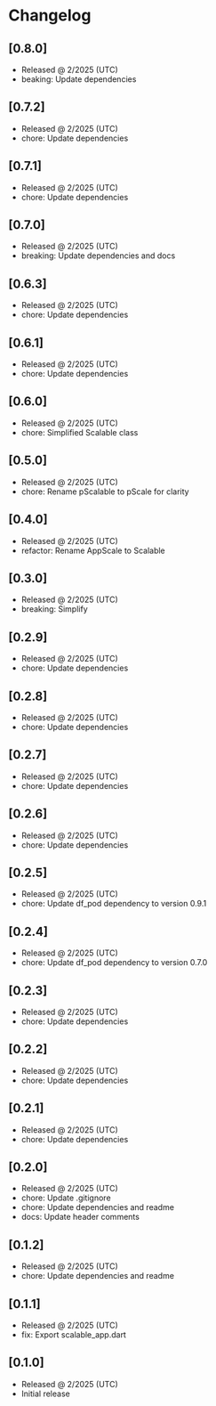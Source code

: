 # Changelog

## [0.8.0]

- Released @ 2/2025 (UTC)
- beaking: Update dependencies

## [0.7.2]

- Released @ 2/2025 (UTC)
- chore: Update dependencies

## [0.7.1]

- Released @ 2/2025 (UTC)
- chore: Update dependencies

## [0.7.0]

- Released @ 2/2025 (UTC)
- breaking: Update dependencies and docs

## [0.6.3]

- Released @ 2/2025 (UTC)
- chore: Update dependencies

## [0.6.1]

- Released @ 2/2025 (UTC)
- chore: Update dependencies

## [0.6.0]

- Released @ 2/2025 (UTC)
- chore: Simplified Scalable class

## [0.5.0]

- Released @ 2/2025 (UTC)
- chore: Rename pScalable to pScale for clarity

## [0.4.0]

- Released @ 2/2025 (UTC)
- refactor: Rename AppScale to Scalable

## [0.3.0]

- Released @ 2/2025 (UTC)
- breaking: Simplify

## [0.2.9]

- Released @ 2/2025 (UTC)
- chore: Update dependencies

## [0.2.8]

- Released @ 2/2025 (UTC)
- chore: Update dependencies

## [0.2.7]

- Released @ 2/2025 (UTC)
- chore: Update dependencies

## [0.2.6]

- Released @ 2/2025 (UTC)
- chore: Update dependencies

## [0.2.5]

- Released @ 2/2025 (UTC)
- chore: Update df_pod dependency to version 0.9.1

## [0.2.4]

- Released @ 2/2025 (UTC)
- chore: Update df_pod dependency to version 0.7.0

## [0.2.3]

- Released @ 2/2025 (UTC)
- chore: Update dependencies

## [0.2.2]

- Released @ 2/2025 (UTC)
- chore: Update dependencies

## [0.2.1]

- Released @ 2/2025 (UTC)
- chore: Update dependencies

## [0.2.0]

- Released @ 2/2025 (UTC)
- chore: Update .gitignore
- chore: Update dependencies and readme
- docs: Update header comments

## [0.1.2]

- Released @ 2/2025 (UTC)
- chore: Update dependencies and readme

## [0.1.1]

- Released @ 2/2025 (UTC)
- fix: Export scalable_app.dart

## [0.1.0]

- Released @ 2/2025 (UTC)
- Initial release
